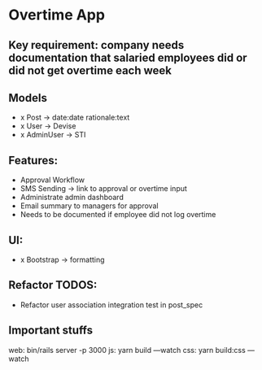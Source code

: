 # Overtime App

## Key requirement: company needs documentation that salaried employees did or did not get overtime each week

## Models

- x Post -> date:date rationale:text
- x User -> Devise
- x AdminUser -> STI

## Features:

- Approval Workflow
- SMS Sending -> link to approval or overtime input
- Administrate admin dashboard
- Email summary to managers for approval
- Needs to be documented if employee did not log overtime

## UI:

- x Bootstrap -> formatting

## Refactor TODOS:

- Refactor user association integration test in post_spec

## Important stuffs

web: bin/rails server -p 3000
js: yarn build —watch
css: yarn build:css —watch
